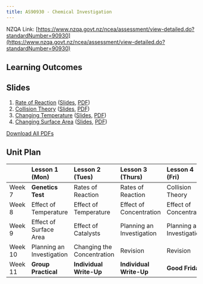 ```yaml
---
title: AS90930 - Chemical Investigation
---
```


NZQA Link: [https://www.nzqa.govt.nz/ncea/assessment/view-detailed.do?standardNumber=90930](https://www.nzqa.govt.nz/ncea/assessment/view-detailed.do?standardNumber=90930)

## Learning Outcomes



## Slides

1. [Rate of Reaction](rate-of-reaction/) ([Slides](slides/rate-of-reaction/), [PDF](pdfs/rate-of-reaction.pdf))
2. [Collision Theory](collision-theory/) ([Slides](slides/collision-theory/), [PDF](pdfs/collision-theory.pdf))
3. [Changing Temperature](changing-temperature/) ([Slides](slides/changing-temperature/), [PDF](pdfs/changing-temperature.pdf))
4. [Changing Surface Area](changing-surface-area/) ([Slides](slides/changing-surface-area/), [PDF](pdfs/changing-surface-area.pdf))


[Download All PDFs](as90930.zip)

## Unit Plan

|          | Lesson 1 (Mon)                   | Lesson 2 (Tues)                    | Lesson 3 (Thurs)                   | Lesson 4 (Fri)                   |
|:---------|:---------------------------|:----------------------------|:---------------------------|:---------------------------|
| Week 7   | __Genetics Test__          | Rates of Reaction           | Rates of Reaction          | Collision Theory           |
| Week 8   | Effect of Temperature      | Effect of Temperature       | Effect of Concentration    | Effect of Concentration    |
| Week 9   | Effect of Surface Area     | Effect of Catalysts         | Planning an Investigation  | Planning an Investigation  |
| Week 10  | Planning an Investigation  | Changing the Concentration  | Revision                   | Revision                   |
| Week 11  | __Group Practical__        | __Individual Write-Up__     | __Individual Write-Up__    | __Good Friday__            |
